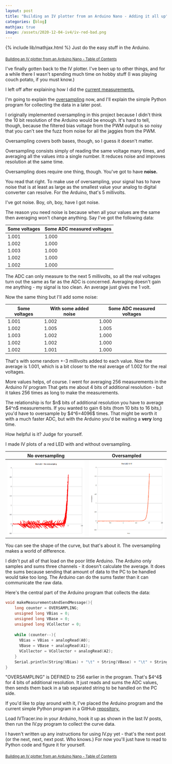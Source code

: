 ```yaml
---
layout: post
title: "Building an IV plotter from an Arduino Nano - Adding it all up"
categories: [blog]
mathjax: true
image: /assets/2020-12-04-iv4/iv-red-bad.png
---
```

{% include lib/mathjax.html %}
Just do the easy stuff in the Arduino.

<sub>[Building an IV plotter from an Arduino Nano - Table of Contents](iv-1-toc)</sub>

I've finally gotten back to the IV plotter.  I've been up to other things, and for a while there I wasn't spending much time on hobby stuff (I was playing couch potato, if you must know.)

I left off after explaining how I did the [current measurements.](iv2)

I'm going to explain the [oversampling](https://en.wikipedia.org/wiki/Oversampling) now, and I'll explain the simple Python program for collecting the data in a later post.

I originally implemented oversampling in this project because I didn't think the 10 bit resolution of the Arduino would be enough.  It's hard to tell, though, because the filtered bias voltage from the PWM output is so noisy that you can't see the fuzz from noise for all the jaggies from the PWM.

Oversampling covers both bases, though, so I guess it doesn't matter.

Oversampling consists simply of reading the same voltage many times, and averaging all the values into a single number.  It reduces noise and improves resolution at the same time.

Oversampling does require one thing, though.  You've got to have **noise.**

You read that right.  To make use of oversampling, your signal has to have noise that is at least as large as the smallest value your analog to digital converter can resolve.  For the Arduino, that's 5 millivolts.

I've got noise.  Boy, oh, boy, have I got noise.

The reason you need noise is because when all your values are the same then averaging won't change anything.  Say I've got the following data:

|Some voltages|Some ADC measured voltages|
|-------------|--------------------------|
|1.001        |1.000|
|1.002        |1.000|
|1.003        |1.000|
|1.002        |1.000|
|1.002        |1.000|

The ADC can only measure to the next 5 millivolts, so all the real voltages turn out the same as far as the ADC is concerned.  Averaging doesn't gain me anything - my signal is too clean.  An average just gives me 1 volt.

Now the same thing but I'll add some noise:

|Some voltages|With some added noise|Some ADC measured voltages|
|-------------|---------------------|--------------------------|
|1.001        |1.002|1.000|
|1.002        |1.005|1.005|
|1.003        |1.002|1.000|
|1.002        |1.002|1.000|
|1.002        |1.001|1.000|

That's with some random +-3 millivolts added to each value.  Now the average is 1.001, which is a bit closer to the real average of 1.002 for the real voltages.

More values helps, of course.  I went for averaging 256 measurements in the Arduino IV program  That gets me about 4 bits of additional resolution - but it takes 256 times as long to make the measurements.

The relationship is for \$n\$ bits of additional resolution you have to average \$4^n\$ measurements.  If you wanted to gain 6 bits (from 10 bits to 16 bits,) you'd have to oversample by \$4^6=4096\$ times.  That might be worth it with a much faster ADC, but with the Arduino you'd be waiting a **very** long time. 

How helpful is it?  Judge for yourself.

I made IV plots of a red LED with and without oversampling.

|No oversampling|Oversampled|
|---------------|-----------|
|![No oversampling](/assets/2020-12-04-iv4/iv-red-bad.png)|![Oversampled](/assets/2020-12-04-iv4/redled.png)|

You can see the shape of the curve, but that's about it.  The oversampling makes a world of difference.

I didn't put all of that load on the poor little Arduino.  The Arduino only samples and sums three channels - it doesn't calculate the average.  It does the sums because sending that amount of data to the PC to be handled would take too long.  The Arduino can do the sums faster than it can communicate the raw data.

Here's the central part of the Arduino program that collects the data:

```C
void makeMeasurementsAndSendMessage(){
    long counter = OVERSAMPLING;
    unsigned long VBias = 0;
    unsigned long VBase = 0;
    unsigned long VCollector = 0;
    
    while (counter--){
      VBias = VBias + analogRead(A0);
      VBase = VBase + analogRead(A1);
      VCollector = VCollector + analogRead(A2);
    }
    Serial.println(String(VBias) + "\t" + String(VBase) + "\t" + String(VCollector));    
}
```

"OVERSAMPLING" is DEFINED to 256 earlier in the program.  That's \$4^4\$ for 4 bits of additional resolution.  It just reads and sums the ADC values, then sends them back in a tab separated string to be handled on the PC side.

If you'd like to play around with it, I've placed the Arduino program and the current simple Python program in a GitHub [repository.](https://github.com/JosephEoff/Arduino-IV)

Load IVTracer.ino in your Arduino, hook it up as shown in the last IV posts, then run the IV.py program to collect the curve data.  

I haven't written up any instructions for using IV.py yet - that's the next post (or the next, next, next post.  Who knows.)  For now you'll just have to read to Python code and figure it for yourself.

<sub>[Building an IV plotter from an Arduino Nano - Table of Contents](iv-1-toc)</sub>
